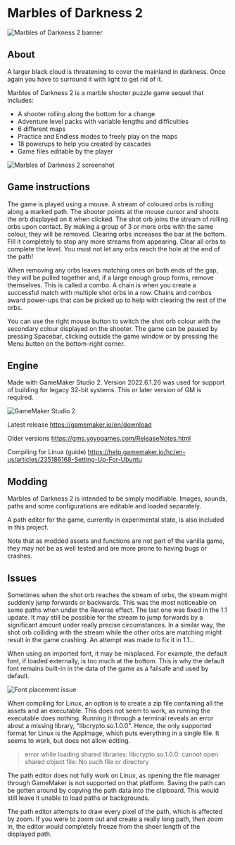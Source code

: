 # Marbles of Darkness 2

![Marbles of Darkness 2 banner](https://img.itch.zone/aW1nLzEzOTI1NzA1LnBuZw==/original/4wYBzb.png)

## About
A larger black cloud is threatening to cover the mainland in darkness. Once again you have to surround it with light to get rid of it.

Marbles of Darkness 2 is a marble shooter puzzle game sequel that includes:

- A shooter rolling along the bottom for a change
- Adventure level packs with variable lengths and difficulties
- 6 different maps
- Practice and Endless modes to freely play on the maps
- 18 powerups to help you created by cascades
- Game files editable by the player

![Marbles of Darkness 2 screenshot](https://img.itch.zone/aW1hZ2UvMjM1MDg0Ny8xNTg5NzAyMi5qcGc=/original/c%2FDkg9.jpg)

## Game instructions
The game is played using a mouse. A stream of coloured orbs is rolling along a marked path. The shooter points at the mouse cursor and shoots the orb displayed on it when clicked. The shot orb joins the stream of rolling orbs upon contact. By making a group of 3 or more orbs with the same colour, they will be removed. Clearing orbs increases the bar at the bottom. Fill it completely to stop any more streams from appearing. Clear all orbs to complete the level. You must not let any orbs reach the hole at the end of the path!

When removing any orbs leaves matching ones on both ends of the gap, they will be pulled together and, if a large enough group forms, remove themselves. This is called a combo. A chain is when you create a successful match with multiple shot orbs in a row. Chains and combos award power-ups that can be picked up to help with clearing the rest of the orbs.

You can use the right mouse button to switch the shot orb colour with the secondary colour displayed on the shooter. The game can be paused by pressing Spacebar, clicking outside the game window or by pressing the Menu button on the bottom-right corner.

## Engine
Made with GameMaker Studio 2. Version 2022.6.1.26 was used for support of building for legacy 32-bit systems. This or later version of GM is required.

![GameMaker Studio 2](https://duckduckgo.com/i/19488ac7.png)

Latest release https://gamemaker.io/en/download

Older versions https://gms.yoyogames.com/ReleaseNotes.html

Compiling for Linux (guide) https://help.gamemaker.io/hc/en-us/articles/235186168-Setting-Up-For-Ubuntu

## Modding
Marbles of Darkness 2 is intended to be simply modifiable. Images, sounds, paths and some configurations are editable and loaded separately.

A path editor for the game, currently in experimental state, is also included in this project.

Note that as modded assets and functions are not part of the vanilla game, they may not be as well tested and are more prone to having bugs or crashes.

## Issues
Sometimes when the shot orb reaches the stream of orbs, the stream might suddenly jump forwards or backwards. This was the most noticeable on some paths when under the Reverse effect. The last one was fixed in the 1.1 update. It may still be possible for the stream to jump forwards by a significant amount under really precise circumstances. In a similar way, the shot orb colliding with the stream while the other orbs are matching might result in the game crashing. An attempt was made to fix it in 1.1...

When using an imported font, it may be misplaced. For example, the default font, if loaded externally, is too much at the bottom. This is why the default font remains built-in in the data of the game as a failsafe and used by default.

![Font placement issue](https://pbs.twimg.com/media/GQMIzgsWYAErVN4?format=png&name=small)

When compiling for Linux, an option is to create a zip file containing all the assets and an executable. This does not seem to work, as running the executable does nothing. Running it through a terminal reveals an error about a missing library, "libcrypto.so.1.0.0". Hence, the only supported format for Linux is the AppImage, which puts everything in a single file. It seems to work, but does not allow editing.
> error while loading shared libraries: libcrypto.so.1.0.0: cannot open shared object file: No such file or directory

The path editor does not fully work on Linux, as opening the file manager through GameMaker is not supported on that platform. Saving the path can be gotten around by copying the path data into the clipboard. This would still leave it unable to load paths or backgrounds.

The path editor attempts to draw every pixel of the path, which is affected by zoom. If you were to zoom out and create a really long path, then zoom in, the editor would completely freeze from the sheer length of the displayed path.
